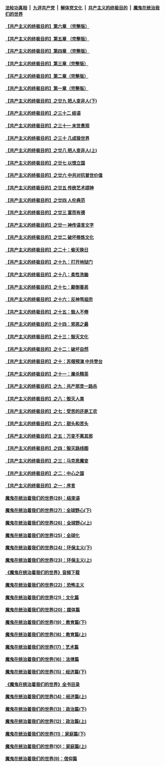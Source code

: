 

####  [法轮功真相](../../../../basic/blob/master/README.md?t=04151101) &nbsp;|&nbsp; [九评共产党](../../../../9ping.md/blob/master/README.md?t=04151101) &nbsp;|&nbsp; [解体党文化](../../../../jtdwh.md/blob/master/README.md?t=04151101)  &nbsp;|&nbsp; [共产主义的终极目的](../../../../gczydzjmd.md/blob/master/README.md?t=04151101) &nbsp;|&nbsp; [魔鬼在统治我们的世界](../../../../mgztzwmdsj.md/blob/master/README.md?t=04151101) 

#### [【共产主义的终极目的】第六章 （完整版）](../pages/nsc422/n11428913.md?t=04151101) 

#### [【共产主义的终极目的】第五章 （完整版）](../pages/nsc422/n11428912.md?t=04151101) 

#### [【共产主义的终极目的】第四章 （完整版）](../pages/nsc422/n11428907.md?t=04151101) 

#### [【共产主义的终极目的】第三章（完整版）](../pages/nsc422/n11428848.md?t=04151101) 

#### [【共产主义的终极目的】第二章（完整版）](../pages/nsc422/n11428831.md?t=04151101) 

#### [【共产主义的终极目的】第一章（完整版）](../pages/nsc422/n11417651.md?t=04151101) 

#### [【共产主义的终极目的】之廿九 把人变非人(下)](../pages/nsc422/n11344140.md?t=04151101) 

#### [【共产主义的终极目的】之三十二 结语](../pages/nsc422/n11360535.md?t=04151101) 

#### [【共产主义的终极目的】之三十一 末世景观](../pages/nsc422/n11351129.md?t=04151101) 

#### [【共产主义的终极目的】之三十 几成狼世界](../pages/nsc422/n11348280.md?t=04151101) 

#### [【共产主义的终极目的】之廿八 把人变非人(上)](../pages/nsc422/n11340492.md?t=04151101) 

#### [【共产主义的终极目的】之廿七 以恨立国](../pages/nsc422/n11336944.md?t=04151101) 

#### [【共产主义的终极目的】之廿六 中共对抗普世价值](../pages/nsc422/n11324785.md?t=04151101) 

#### [【共产主义的终极目的】之廿五 传统艺术颂神](../pages/nsc422/n11296396.md?t=04151101) 

#### [【共产主义的终极目的】之廿四 人伦典范](../pages/nsc422/n11296397.md?t=04151101) 

#### [【共产主义的终极目的】之廿三 富而有德](../pages/nsc422/n11283598.md?t=04151101) 

#### [【共产主义的终极目的】之廿一 神传语言文字](../pages/nsc422/n11263265.md?t=04151101) 

#### [【共产主义的终极目的】之廿二 破坏修炼文化](../pages/nsc422/n11245728.md?t=04151101) 

#### [【共产主义的终极目的】之二十：偷天换日](../pages/nsc422/n11238846.md?t=04151101) 

#### [【共产主义的终极目的】之十九：打开地狱门](../pages/nsc422/n11206376.md?t=04151101) 

#### [【共产主义的终极目的】之十八：柔性洗脑](../pages/nsc422/n11199994.md?t=04151101) 

#### [【共产主义的终极目的】之十七：颠倒善恶](../pages/nsc422/n11179782.md?t=04151101) 

#### [【共产主义的终极目的】之十六：反神骂祖宗](../pages/nsc422/n11166798.md?t=04151101) 

#### [【共产主义的终极目的】之十五：毁人不倦](../pages/nsc422/n11166792.md?t=04151101) 

#### [【共产主义的终极目的】之十四：邪恶之最](../pages/nsc422/n11150249.md?t=04151101) 

#### [【共产主义的终极目的】之十三：毁灭文化](../pages/nsc422/n11135227.md?t=04151101) 

#### [【共产主义的终极目的】之十二：破坏自然](../pages/nsc422/n11135214.md?t=04151101) 

#### [【共产主义的终极目的】之十：苏俄预演 中共登台](../pages/nsc422/n11118424.md?t=04151101) 

#### [【共产主义的终极目的】之十一：屠杀精英](../pages/nsc422/n11118442.md?t=04151101) 

#### [【共产主义的终极目的】之九：共产邪灵一路杀](../pages/nsc422/n11114139.md?t=04151101) 

#### [【共产主义的终极目的】之八：毁灭人类](../pages/nsc422/n11108503.md?t=04151101) 

#### [【共产主义的终极目的】之七：受苦的还是工农](../pages/nsc422/n11101809.md?t=04151101) 

#### [【共产主义的终极目的】之六：甜头和苦头](../pages/nsc422/n11096971.md?t=04151101) 

#### [【共产主义的终极目的】之五：万变不离其邪](../pages/nsc422/n11091285.md?t=04151101) 

#### [【共产主义的终极目的】之四：毁灭路线图](../pages/nsc422/n11086284.md?t=04151101) 

#### [【共产主义的终极目的】之三：马克思魔变](../pages/nsc422/n11061941.md?t=04151101) 

#### [【共产主义的终极目的】之二：中心之国](../pages/nsc422/n11047728.md?t=04151101) 

#### [【共产主义的终极目的】之一：序言](../pages/nsc422/n11086077.md?t=04151101) 

#### [魔鬼在统治着我们的世界(28)：结束语](../pages/nsc422/n10936246.md?t=04151101) 

#### [魔鬼在统治着我们的世界(27)：全球野心(下)](../pages/nsc422/n10928319.md?t=04151101) 

#### [魔鬼在统治着我们的世界(26)：全球野心(上)](../pages/nsc422/n10900318.md?t=04151101) 

#### [魔鬼在统治着我们的世界(25)：全球化](../pages/nsc422/n10788205.md?t=04151101) 

#### [魔鬼在统治着我们的世界(24)：环保主义(下)](../pages/nsc422/n10695307.md?t=04151101) 

#### [魔鬼在统治着我们的世界(23)：环保主义(上)](../pages/nsc422/n10688613.md?t=04151101) 

#### [《魔鬼在统治着我们的世界》音频下载](../pages/nsc422/n10635553.md?t=04151101) 

#### [魔鬼在统治着我们的世界(22)：恐怖主义](../pages/nsc422/n10614727.md?t=04151101) 

#### [魔鬼在统治着我们的世界(21)：文化篇](../pages/nsc422/n10597706.md?t=04151101) 

#### [魔鬼在统治着我们的世界(20)：媒体篇](../pages/nsc422/n10586579.md?t=04151101) 

#### [魔鬼在统治着我们的世界(19)：教育篇(下)](../pages/nsc422/n10564808.md?t=04151101) 

#### [魔鬼在统治着我们的世界(18)：教育篇(上)](../pages/nsc422/n10526970.md?t=04151101) 

#### [魔鬼在统治着我们的世界(17)：艺术篇](../pages/nsc422/n10499093.md?t=04151101) 

#### [魔鬼在统治着我们的世界(16)：法律篇](../pages/nsc422/n10485969.md?t=04151101) 

#### [魔鬼在统治着我们的世界(15)：经济篇(下)](../pages/nsc422/n10469975.md?t=04151101) 

#### [《魔鬼在统治着我们的世界》全书目录](../pages/nsc422/n10464261.md?t=04151101) 

#### [魔鬼在统治着我们的世界(14)：经济篇(上)](../pages/nsc422/n10457370.md?t=04151101) 

#### [魔鬼在统治着我们的世界(13)：政治篇(下)](../pages/nsc422/n10448270.md?t=04151101) 

#### [魔鬼在统治着我们的世界(12)：政治篇(上)](../pages/nsc422/n10444576.md?t=04151101) 

#### [魔鬼在统治着我们的世界(11)：家庭篇(下)](../pages/nsc422/n10440961.md?t=04151101) 

#### [魔鬼在统治着我们的世界(10)：家庭篇(上)](../pages/nsc422/n10435448.md?t=04151101) 

#### [魔鬼在统治着我们的世界(9)：信仰篇](../pages/nsc422/n10432159.md?t=04151101) 

